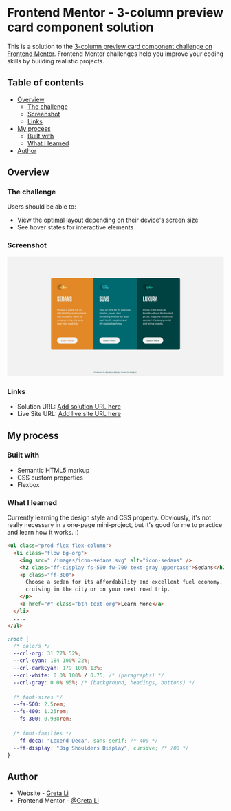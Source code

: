 # Frontend Mentor - 3-column preview card component solution

This is a solution to the [3-column preview card component challenge on Frontend Mentor](https://www.frontendmentor.io/challenges/3column-preview-card-component-pH92eAR2-). Frontend Mentor challenges help you improve your coding skills by building realistic projects.

## Table of contents

- [Overview](#overview)
  - [The challenge](#the-challenge)
  - [Screenshot](#screenshot)
  - [Links](#links)
- [My process](#my-process)
  - [Built with](#built-with)
  - [What I learned](#what-i-learned)
- [Author](#author)

## Overview

### The challenge

Users should be able to:

- View the optimal layout depending on their device's screen size
- See hover states for interactive elements

### Screenshot

![](./screenshot.jpg)

### Links

- Solution URL: [Add solution URL here](https://your-solution-url.com)
- Live Site URL: [Add live site URL here](https://your-live-site-url.com)

## My process

### Built with

- Semantic HTML5 markup
- CSS custom properties
- Flexbox

### What I learned

Currently learning the design style and CSS property. Obviously, it's not really necessary in a one-page mini-project, but it's good for me to practice and learn how it works. :)

```html
<ul class="prod flex flex-column">
  <li class="flow bg-org">
    <img src="./images/icon-sedans.svg" alt="icon-sedans" />
    <h2 class="ff-display fs-500 fw-700 text-gray uppercase">Sedans</h2>
    <p class="ff-300">
      Choose a sedan for its affordability and excellent fuel economy. Ideal for
      cruising in the city or on your next road trip.
    </p>
    <a href="#" class="btn text-org">Learn More</a>
  </li>
  ....
</ul>
```

```css
:root {
  /* colors */
  --crl-org: 31 77% 52%;
  --crl-cyan: 184 100% 22%;
  --crl-darkCyan: 179 100% 13%;
  --crl-white: 0 0% 100% / 0.75; /* (paragraphs) */
  --crl-gray: 0 0% 95%; /* (background, headings, buttons) */

  /* font-sizes */
  --fs-500: 2.5rem;
  --fs-400: 1.25rem;
  --fs-300: 0.938rem;

  /* font-families */
  --ff-deca: "Lexend Deca", sans-serif; /* 400 */
  --ff-display: "Big Shoulders Display", cursive; /* 700 */
}
```

## Author

- Website - [Greta Li](https://github.com/GretaLi)
- Frontend Mentor - [@Greta Li](https://www.frontendmentor.io/profile/GretaLi)
